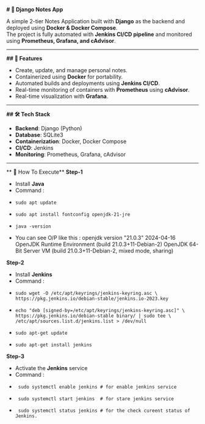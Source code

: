 **# 📝 Django Notes App** 

A simple 2-tier Notes Application built with **Django** as the backend and deployed using **Docker & Docker Compose**.  
The project is fully automated with **Jenkins CI/CD pipeline** and monitored using **Prometheus, Grafana, and cAdvisor**.  

-----

**## 📌 Features**
- Create, update, and manage personal notes.
- Containerized using **Docker** for portability.
- Automated builds and deployments using **Jenkins CI/CD**.
- Real-time monitoring of containers with **Prometheus** using **cAdvisor**.
- Real-time visualization with **Grafana**.

-----

**## 🛠️ Tech Stack**
- **Backend**: Django (Python)  
- **Database**: SQLite3   
- **Containerization**: Docker, Docker Compose  
- **CI/CD**: Jenkins  
- **Monitoring**: Prometheus, Grafana, cAdvisor  

-----

** 📝 How To Execute**
**Step-1**
- Install **Java**
- Command :
-     sudo apt update
-     sudo apt install fontconfig openjdk-21-jre
-     java -version
- You can see O/P like this : openjdk version "21.0.3" 2024-04-16
                              OpenJDK Runtime Environment (build 21.0.3+11-Debian-2)
                              OpenJDK 64-Bit Server VM (build 21.0.3+11-Debian-2, mixed mode, sharing) 

**Step-2**
- Install **Jenkins**
- Command :
-     sudo wget -O /etc/apt/keyrings/jenkins-keyring.asc \
      https://pkg.jenkins.io/debian-stable/jenkins.io-2023.key
-     echo "deb [signed-by=/etc/apt/keyrings/jenkins-keyring.asc]" \
      https://pkg.jenkins.io/debian-stable binary/ | sudo tee \
      /etc/apt/sources.list.d/jenkins.list > /dev/null
-     sudo apt-get update
-     sudo apt-get install jenkins

**Step-3**
- Activate the **Jenkins** service
- Command :
-      sudo systemctl enable jenkins # for enable jenkins service
-      sudo systemctl start jenkins  # for stare jenkins service
-      sudo systemctl status jenkins # for the check cureent status of Jenkins.
